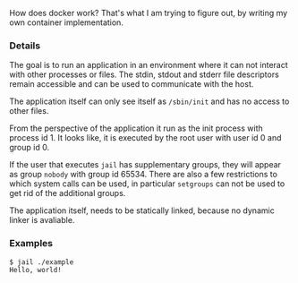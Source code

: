 How does docker work?  That's what I am trying to figure out, by writing my own
container implementation.

### Details

The goal is to run an application in an environment where it can not interact with
other processes or files.  The stdin, stdout and stderr file descriptors remain
accessible and can be used to communicate with the host.

The application itself can only see itself as `/sbin/init` and has no access to
other files.

From the perspective of the application it run as the init process with process id 1.
It looks like, it is executed by the root user with user id 0 and group id 0.

If the user that executes `jail` has supplementary groups, they will appear as group
`nobody` with group id 65534.  There are also a few restrictions to which system
calls can be used, in particular `setgroups` can not be used to get rid of the
additional groups.

The application itself, needs to be statically linked, because no dynamic linker
is avaliable.

### Examples

```none
$ jail ./example
Hello, world!
```
